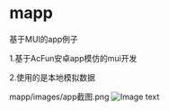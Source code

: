 # mapp
基于MUI的app例子

1.基于AcFun安卓app模仿的mui开发

2.使用的是本地模拟数据

mapp/images/app截图.png
![Image text](https://github.com/XFpzl/mapp/images/app截图.png)
